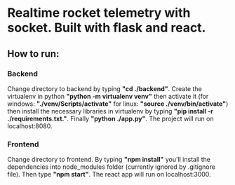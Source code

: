 # Realtime rocket telemetry with socket. Built with flask and react.

## How to run:
### Backend
Change directory to backend by typing **"cd ./backend"**. Create the virtualenv in python **"python -m virtualenv venv"** then activate it (for windows: **"./venv/Scripts/activate"** for linux: **"source ./venv/bin/activate"**) then install the necessary libraries in virtualenv by typing **"pip install -r ./requirements.txt."**. Finally **"python ./app.py"**. The project will run on localhost:8080.

### Frontend
Change directory to frontend. By typing **"npm install"** you'll install the dependencies into node_modules folder (currently ignored by .gitignore file). Then type **"npm start"**. The react app will run on localhost:3000.